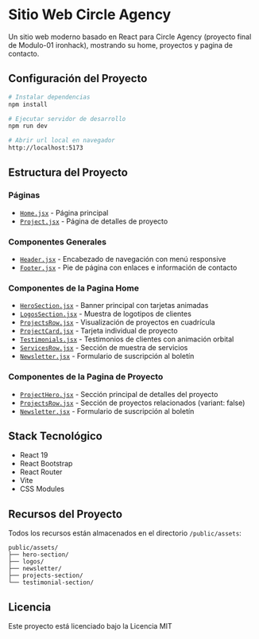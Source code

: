 # Sitio Web Circle Agency

Un sitio web moderno basado en React para Circle Agency (proyecto final de Modulo-01 ironhack), mostrando su home, proyectos y pagina de contacto.

## Configuración del Proyecto

```bash
# Instalar dependencias
npm install

# Ejecutar servidor de desarrollo
npm run dev

# Abrir url local en navegador
http://localhost:5173

```

## Estructura del Proyecto

### Páginas

- [`Home.jsx`](./src/pages/Home.jsx) - Página principal
- [`Project.jsx`](./src/pages/Project.jsx) - Página de detalles de proyecto

### Componentes Generales

- [`Header.jsx`](./src/components/Header.jsx) - Encabezado de navegación con menú responsive
- [`Footer.jsx`](./src/components/Footer.jsx) - Pie de página con enlaces e información de contacto

### Componentes de la Pagina Home

- [`HeroSection.jsx`](./src/components/HeroSection.jsx) - Banner principal con tarjetas animadas
- [`LogosSection.jsx`](./src/components/LogosSection.jsx) - Muestra de logotipos de clientes
- [`ProjectsRow.jsx`](./src/components/ProjectsRow.jsx) - Visualización de proyectos en cuadrícula
- [`ProjectCard.jsx`](./src/components/ProjectCard.jsx) - Tarjeta individual de proyecto
- [`Testimonials.jsx`](./src/components/Testimonials.jsx) - Testimonios de clientes con animación orbital
- [`ServicesRow.jsx`](./src/components/ServicesRow.jsx) - Sección de muestra de servicios
- [`Newsletter.jsx`](./src/components/Newsletter.jsx) - Formulario de suscripción al boletín

### Componentes de la Pagina de Proyecto

- [`ProjectHero.jsx`](./src/components/ProjectHero.jsx) - Sección principal de detalles del proyecto
- [`ProjectsRow.jsx`](./src/components/ProjectsRow.jsx) - Sección de proyectos relacionados (variant: false)
- [`Newsletter.jsx`](./src/components/Newsletter.jsx) - Formulario de suscripción al boletín

## Stack Tecnológico

- React 19
- React Bootstrap
- React Router
- Vite
- CSS Modules

## Recursos del Proyecto

Todos los recursos están almacenados en el directorio `/public/assets`:

```
public/assets/
├── hero-section/
├── logos/
├── newsletter/
├── projects-section/
└── testimonial-section/
```

## Licencia

Este proyecto está licenciado bajo la Licencia MIT
